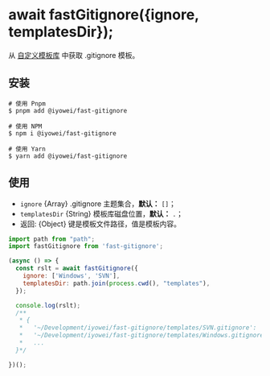 # await fastGitignore({ignore, templatesDir});

从 [自定义模板库](https://github.com/github/gitignore) 中获取 .gitignore 模板。

## 安装

```shell
# 使用 Pnpm
$ pnpm add @iyowei/fast-gitignore

# 使用 NPM
$ npm i @iyowei/fast-gitignore

# 使用 Yarn
$ yarn add @iyowei/fast-gitignore
```

## 使用

- `ignore` {Array} .gitignore 主题集合，**默认：** `[]`；
- `templatesDir` {String} 模板库磁盘位置，**默认：** `.`；
- 返回: {Object} 键是模板文件路径，值是模板内容。

```javascript
import path from "path";
import fastGitignore from 'fast-gitignore';

(async () => {
  const rslt = await fastGitignore({
    ignore: ['Windows', 'SVN'],
    templatesDir: path.join(process.cwd(), "templates"),
  });

  console.log(rslt);
  /**
   * {
   *   '~/Development/iyowei/fast-gitignore/templates/SVN.gitignore': '.svn/\n'
   *   '~/Development/iyowei/fast-gitignore/templates/Windows.gitignore': '# Windows thumbnail cache files\n' + 'Thumbs.db\n' + 'Thumbs.db:encryptable\n' + 'ehthumbs.db\n' + 'ehthumbs_vista.db\n' + '\n' + '# Dump file\n' + '*.stackdump\n' + '\n' + '# Folder config file\n' + '[Dd]esktop.ini\n' + '\n' + '# Recycle Bin used on file shares\n' + '$RECYCLE.BIN \n' + '\n' + '# Windows Installer files\n' + '*.cab\n' + '*.msi\n' + '*.msix\n' + '*.msm\n' + '*.msp\n' + '\n' + '# Windows shortcuts\n' + '*.lnk\n',
   *   ...
  }*/

})();
```
